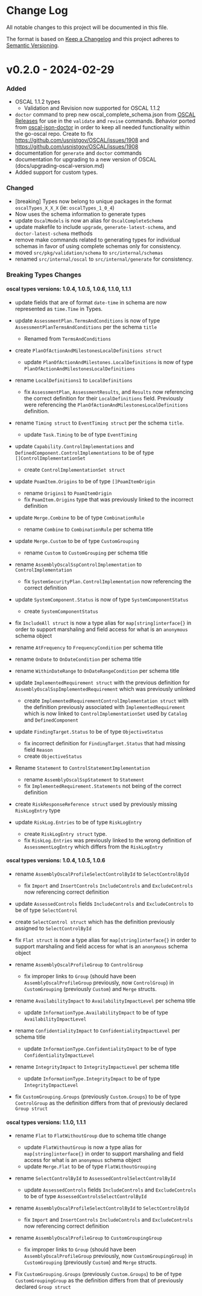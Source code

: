 # Change Log
All notable changes to this project will be documented in this file.
 
The format is based on [Keep a Changelog](http://keepachangelog.com/)
and this project adheres to [Semantic Versioning](http://semver.org/).
 
# v0.2.0 - 2024-02-29

### Added
- OSCAL 1.1.2 types
  - Validation and Revision now supported for OSCAL 1.1.2
- `doctor` command to prep new oscal_complete_schema.json from [OSCAL Releases](https://github.com/usnistgov/OSCAL/releases/tag/v1.1.2) for use in the `validate` and `revise` commands. Behavior ported from [oscal-json-doctor](https://github.com/defenseunicorns/oscal-json-doctor) in order to keep all needed functionality within the go-oscal repo. Create to fix https://github.com/usnistgov/OSCAL/issues/1908 and https://github.com/usnistgov/OSCAL/issues/1908
- documentation for `generate` and `doctor` commands
- documentation for upgrading to a new version of OSCAL (docs/upgrading-oscal-version.md)
- Added support for custom types. 

### Changed
- [breaking] Types now belong to unique packages in the format `oscalTypes_X_X_X` (ie: `oscalTypes_1_0_4`)
- Now uses the schema information to generate types
- update `OscalModels` is now an alias for `OscalCompleteSchema`
- update makefile to include `upgrade`, `generate-latest-schema`, and `doctor-latest-schema` methods
- remove make commands related to generating types for individual schemas in favor of using complete schemas only for consistency.
- moved `src/pkg/validation/schema` to `src/internal/schemas`
- renamed `src/internal/oscal` to `src/internal/generate` for consistency. 

### Breaking Types Changes
#### oscal types versions: 1.0.4, 1.0.5, 1.0.6, 1.1.0, 1.1.1
- update fields that are of format `date-time` in schema are now represented as `time.Time` in Types.

- update `AssessmentPlan.TermsAndConditions` is now of type `AssessmentPlanTermsAndConditions` per the schema `title`
  - Renamed from `TermsAndConditions`

- create `PlanOfActionAndMilestonesLocalDefinitions struct`
  - update `PlanOfActionAndMilestones.LocalDefinitions` is now of type `PlanOfActionAndMilestonesLocalDefinitions`

- rename `LocalDefinitions1` to `LocalDefinitions`
  - fix `AssessmentPlan`, `AssessmentResults`, and `Results` now referencing the correct definition for their `LocalDefinitions` field. Previously were referencing the `PlanOfActionAndMilestonesLocalDefinitions` definition.

- rename `Timing struct` to `EventTiming struct` per the schema `title`. 
  - update `Task.Timing` to be of type `EventTiming`

- update `Capability.ControlImplementations` and `DefinedComponent.ControlImplementations` to be of type `[]ControlImplementationSet`
  - create `ControlImplementationSet struct`

- update `PoamItem.Origins` to be of type `[]PoamItemOrigin`
  - rename `Origins1` to `PoamItemOrigin`
  - fix `PoamItem.Origins` type that was previously linked to the incorrect definition

- update `Merge.Combine` to be of type `CombinationRule`
  - rename `Combine` to `CombinationRule` per schema title

- update `Merge.Custom` to be of type `CustomGrouping`
  - rename `Custom` to `CustomGrouping` per schema title

- rename `AssemblyOscalSspControlImplementation` to `ControlImplementation`
  - fix `SystemSecurityPlan.ControlImplementation` now referencing the correct definition

- update `SystemComponent.Status` is now of type `SystemComponentStatus`
  - create `SystemComponentStatus`

- fix `IncludeAll struct` is now a type alias for `map[string]interface{}` in order to support marshaling and field access for what is an `anonymous` schema object 

- rename `AtFrequency` to `FrequencyCondition` per schema title

- rename `OnDate` to `OnDateCondition` per schema title

- rename `WithinDateRange` to `OnDateRangeCondition` per schema title

- update `ImplementedRequirement struct` with the previous definition for `AssemblyOscalSspImplementedRequirement` which was previously unlinked
  - create `ImplementedRequirementControlImplementation struct` with the definition previously associated with `ImplementedRequirement` which is now linked to `ControlImplementationSet` used by `Catalog` and `DefinedComponent`

- update `FindingTarget.Status` to be of type `ObjectiveStatus`
  - fix incorrect definition for `FindingTarget.Status` that had missing field `Reason`
  - create `ObjectiveStatus`

- Rename `Statement` to `ControlStatementImplementation`
  - rename `AssemblyOscalSspStatement` to `Statement`
  - fix `ImplementedRequirement.Statements` not being of the correct definition

- create `RiskResponseReference struct` used by previously missing `RiskLogEntry` type

- update `RiskLog.Entries` to be of type `RiskLogEntry`
  - create `RiskLogEntry struct` type.
  - fix `RiskLog.Entries` was previously linked to the wrong definition of `AssessmentLogEntry` which differs from the `RiskLogEntry`

#### oscal types versions: 1.0.4, 1.0.5, 1.0.6

- rename `AssemblyOscalProfileSelectControlById` to `SelectControlById`
  - fix `Import` and `InsertControls` `IncludeControls` and `ExcludeControls` now referencing correct definition

- update `AssessedControls` fields `IncludeControls` and `ExcludeControls` to be of type `SelectControl` 
 - create `SelectControl struct` which has the definition previously assigned to `SelectControlById`

- fix `Flat struct` is now a type alias for `map[string]interface{}` in order to support marshaling and field access for what is an `anonymous` schema object 

- rename `AssemblyOscalProfileGroup` to `ControlGroup`
  - fix improper links to `Group` (should have been `AssemblyOscalProfileGroup` previously, now `ControlGroup`) in `CustomGrouping` (previously `Custom`) and `Merge` structs.

- rename `AvailabilityImpact` to `AvailabilityImpactLevel` per schema title
  - update `InformationType.AvailabilityImpact` to be of type `AvailabilityImpactLevel`

- rename `ConfidentialityImpact` to `ConfidentialityImpactLevel` per schema title
  - update `InformationType.ConfidentialityImpact` to be of type `ConfidentialityImpactLevel`

- rename `IntegrityImpact` to `IntegrityImpactLevel` per schema title
  - update `InformationType.IntegrityImpact` to be of type `IntegrityImpactLevel`

- fix `CustomGrouping.Groups` (previously `Custom.Groups`) to be of type `ControlGroup` as the definition differs from that of previously declared `Group struct`

#### oscal types versions: 1.1.0, 1.1.1

- rename `Flat` to `FlatWithoutGroup` due to schema title change
  - update `FlatWithoutGroup` is now a type alias for `map[string]interface{}` in order to support marshaling and field access for what is an `anonymous` schema object
  - update `Merge.Flat` to be of type `FlatWithoutGrouping`
  
- rename `SelectControlById` to `AssessedControlSelectControlById`
  - update `AssessedControls` fields `IncludeControls` and `ExcludeControls` to be of type `AssessedControlsSelectControlById` 
  
- rename `AssemblyOscalProfileSelectControlById` to `SelectControlById`
  - fix `Import` and `InsertControls` `IncludeControls` and `ExcludeControls` now referencing correct definition
  
- rename `AssemblyOscalProfileGroup` to `CustomGroupingGroup`
  - fix improper links to `Group` (should have been `AssemblyOscalProfileGroup` previously, now `CustomGroupingGroup`) in `CustomGrouping` (previously `Custom`) and `Merge` structs.
  
- Fix `CustomGrouping.Groups` (previously `Custom.Groups`) to be of type `CustomGroupingGroup` as the definition differs from that of previously declared `Group struct`